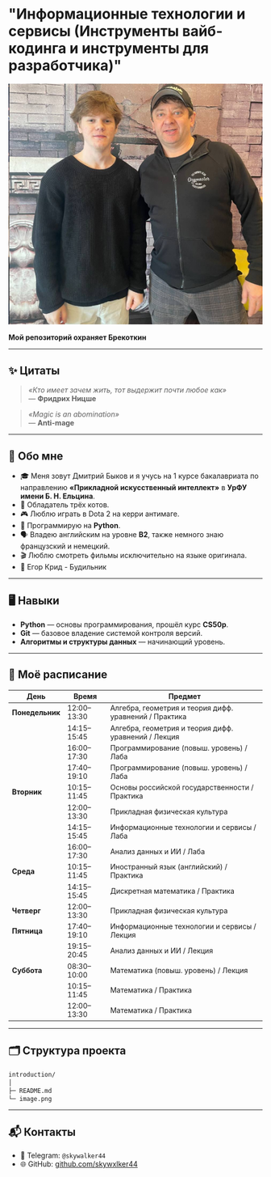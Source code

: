 # "Информационные технологии и сервисы (Инструменты вайб-кодинга и инструменты для разработчика)"

![brekotkin](image.png)

**Мой репозиторий охраняет Брекоткин**

---

## ✨ Цитаты

> *«Кто имеет зачем жить, тот выдержит почти любое как»*  
> — **Фридрих Ницше**

> *«Magic is an abomination»*  
> — **Anti-mage**

---

## 🙂 Обо мне

- 🎓 Меня зовут Дмитрий Быков и я учусь на 1 курсе бакалавриата по направлению **«Прикладной искусственный интеллект»** в **УрФУ имени Б. Н. Ельцина**.  
- 🐾 Обладатель трёх котов.
- 🎮 Люблю играть в Dota 2 на керри антимаге. 
- 🐍 Программирую на **Python**.  
- 🗣️ Владею английским на уровне **B2**, также немного знаю французский и немецкий.  
- 🎬 Люблю смотреть фильмы исключительно на языке оригинала.  
- 🎵 Егор Крид - Будильник

---

## 🖥️ Навыки

- **Python** — основы программирования, прошёл курс **CS50p**.
- **Git** — базовое владение системой контроля версий.  
- **Алгоритмы и структуры данных** — начинающий уровень.  

---

## 📅 Моё расписание

| День       | Время        | Предмет                                                                 |
|------------|--------------|-------------------------------------------------------------------------|
| **Понедельник** | 12:00–13:30 | Алгебра, геометрия и теория дифф. уравнений / Практика                  |
|            | 14:15–15:45 | Алгебра, геометрия и теория дифф. уравнений / Лекция                     |
|            | 16:00–17:30 | Программирование (повыш. уровень) / Лаба                                 |
|            | 17:40–19:10 | Программирование (повыш. уровень) / Лаба                                 |
| **Вторник**    | 10:15–11:45 | Основы российской государственности / Практика                         |
|            | 12:00–13:30 | Прикладная физическая культура                                           |
|            | 14:15–15:45 | Информационные технологии и сервисы / Лаба                               |
|            | 16:00–17:30 | Анализ данных и ИИ / Лаба                                                |
| **Среда**      | 10:15–11:45 | Иностранный язык (английский) / Практика                               |
|            | 14:15–15:45 | Дискретная математика / Практика                                         |
| **Четверг**    | 12:00–13:30 | Прикладная физическая культура                                         |
| **Пятница**    | 17:40–19:10 | Информационные технологии и сервисы / Лекция                           |
|            | 19:15–20:45 | Анализ данных и ИИ / Лекция                                              |
| **Суббота**    | 08:30–10:00 | Математика (повыш. уровень) / Лекция                                   |
|            | 10:15–11:45 | Математика / Практика                                                    |
|            | 12:00–13:30 | Математика / Практика                                                    |

---

## 🗂️ Структура проекта

```
introduction/
│
├─ README.md
└─ image.png
```


---

## 📬 Контакты

- 💬 Telegram: `@skywalker44`  
- 🌐 GitHub: [github.com/skywxlker44](https://github.com/skywxlker44)  

